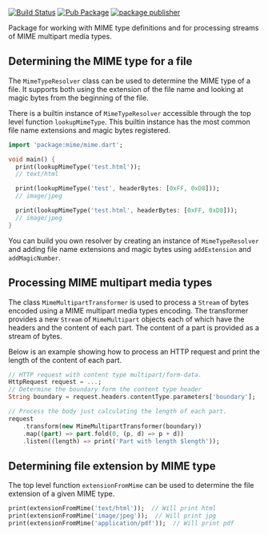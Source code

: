 [![Build Status](https://github.com/dart-lang/tools/actions/workflows/mime.yml/badge.svg)](https://github.com/dart-lang/tools/actions/workflows/mime.yml)
[![Pub Package](https://img.shields.io/pub/v/mime.svg)](https://pub.dev/packages/mime)
[![package publisher](https://img.shields.io/pub/publisher/mime.svg)](https://pub.dev/packages/mime/publisher)

Package for working with MIME type definitions and for processing
streams of MIME multipart media types.

## Determining the MIME type for a file

The `MimeTypeResolver` class can be used to determine the MIME type of
a file. It supports both using the extension of the file name and
looking at magic bytes from the beginning of the file.

There is a builtin instance of `MimeTypeResolver` accessible through
the top level function `lookupMimeType`. This builtin instance has
the most common file name extensions and magic bytes registered.

```dart
import 'package:mime/mime.dart';

void main() {
  print(lookupMimeType('test.html'));
  // text/html

  print(lookupMimeType('test', headerBytes: [0xFF, 0xD8]));
  // image/jpeg

  print(lookupMimeType('test.html', headerBytes: [0xFF, 0xD8]));
  // image/jpeg
}
```

You can build you own resolver by creating an instance of
`MimeTypeResolver` and adding file name extensions and magic bytes
using `addExtension` and `addMagicNumber`.

## Processing MIME multipart media types

The class `MimeMultipartTransformer` is used to process a `Stream` of
bytes encoded using a MIME multipart media types encoding. The
transformer provides a new `Stream` of `MimeMultipart` objects each of
which have the headers and the content of each part. The content of a
part is provided as a stream of bytes.

Below is an example showing how to process an HTTP request and print
the length of the content of each part.

```dart
// HTTP request with content type multipart/form-data.
HttpRequest request = ...;
// Determine the boundary form the content type header
String boundary = request.headers.contentType.parameters['boundary'];

// Process the body just calculating the length of each part.
request
    .transform(new MimeMultipartTransformer(boundary))
    .map((part) => part.fold(0, (p, d) => p + d))
    .listen((length) => print('Part with length $length'));
```

## Determining file extension by MIME type

The top level function `extensionFromMime` can be used to determine the
file extension of a given MIME type.

```dart
print(extensionFromMime('text/html'));  // Will print html
print(extensionFromMime('image/jpeg'));  // Will print jpg
print(extensionFromMime('application/pdf'));  // Will print pdf
```
